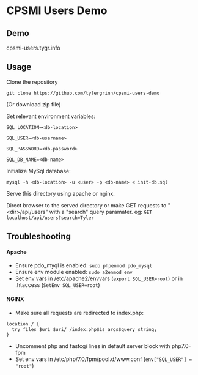 # CPSMI Users Demo

## Demo

cpsmi-users.tygr.info

## Usage

Clone the repository

```git clone https://github.com/tylergrinn/cpsmi-users-demo```

(Or download zip file)

Set relevant environment variables:

```SQL_LOCATION=<db-location>```

```SQL_USER=<db-username>```

```SQL_PASSWORD=<db-password>```

```SQL_DB_NAME=<db-name>```

Initialize MySql database:

```mysql -h <db-location> -u <user> -p <db-name> < init-db.sql```

Serve this directory using apache or nginx.

Direct browser to the served directory or make GET requests to "\<dir\>/api/users" with a "search" query paramater. eg: `GET localhost/api/users?search=Tyler`

## Troubleshooting

#### Apache
* Ensure pdo_myql is enabled: `sudo phpenmod pdo_mysql`
* Ensure env module enabled: `sudo a2enmod env`
* Set env vars in /etc/apache2/envvars (`export SQL_USER=root`) or in .htaccess (`SetEnv SQL_USER=root`)

#### NGINX
* Make sure all requests are redirected to index.php:
```
location / {
  try files $uri $uri/ /index.php$is_args$query_string;
}
```
* Uncomment php and fastcgi lines in default server block with php7.0-fpm
* Set env vars in /etc/php/7.0/fpm/pool.d/www\.conf (`env["SQL_USER"] = "root"`)

